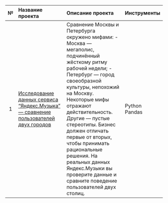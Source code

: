  
 
 
| № | Название проекта | Описание проекта | Инструменты | 
|:---:| :---------------------- | :------------------------- |:---------------------------| 
| 1 | [Исследование данных сервиса “Яндекс.Музыка” — сравнение пользователей двух городов](https://github.com/AndreySokolov20/da_yandex_practicum/tree/main/01%20%D0%AF%D0%BD%D0%B4%D0%B5%D0%BA%D1%81.%D0%9C%D1%83%D0%B7%D1%8B%D0%BA%D0%B0) | Сравнение Москвы и Петербурга окружено мифами: - Москва — мегаполис, подчинённый жёсткому ритму рабочей недели; - Петербург — город своеобразной культуры, непохожий на Москву. Некоторые мифы отражают действительность. Другие — пустые стереотипы. Бизнес должен отличать первые от вторых, чтобы принимать рациональные решения. На реальных данных Яндекс.Музыки вы проверите данные и сравните поведение пользователей двух столиц. | Python Pandas | 
 

 
